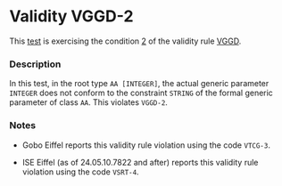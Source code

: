 # Validity VGGD-2

This [test](.) is exercising the condition [2](../Readme.md) of the validity rule [VGGD](../../vggd/Readme.md).

### Description

In this test, in the root type `AA [INTEGER]`, the actual generic parameter `INTEGER` does not conform to the constraint `STRING` of the formal generic parameter of class `AA`. This violates `VGGD-2`.

### Notes

* Gobo Eiffel reports this validity rule violation using the code `VTCG-3`.

* ISE Eiffel (as of 24.05.10.7822 and after) reports this validity rule violation using the code `VSRT-4`.
